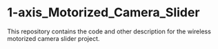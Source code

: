 # 1-axis_Motorized_Camera_Slider
This repository contains the code and other description for the wireless motorized camera slider project.

